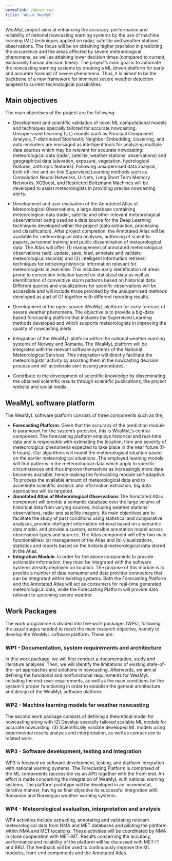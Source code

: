 ```yaml
---
permalink: /about_ro/
title: "About WeaMyL"
---
```


WeaMyL project aims at enhancing the accuracy, performance and reliability of national nowcasting warning systems by the use of machine learning (ML) techniques applied on radar, satellite and weather stations’ observations. The focus will be on obtaining higher precision in predicting the occurrence and the areas affected by severe meteorological phenomena, as well as attaining lower decision times (compared to current, exclusively human decision times). The project’s main goal is to automate the nowcasting warning systems by creating a ML driven platform for early and accurate forecast of severe phenomena. Thus, it is aimed to be the backbone of a new framework for imminent severe weather detection adapted to current technological possibilities.

## Main objectives

The main objectives of the project are  the following: 

* Development and scientific validation of novel ML computational models and techniques
  specially tailored for accurate nowcasting. Unsupervised Learning (UL) models such as Principal Component Analysis, T-distributed Stochastic Neighbor Embedding, clustering, and auto-encoders are envisaged as intelligent tools for analyzing multiple data sources which may be relevant for accurate nowcasting: meteorological data (radar, satellite, weather stations’ observations) and geographical data (elevation, exposure, vegetation, hydrological features, anthropic features). Following unsupervised data analysis, both off-line and on-line Supervised Learning methods such as Convolution Neural Networks, U-Nets, Long Short Term Memory Networks, XGBoost, and Restricted Boltzmann Machines will be developed to assist meteorologists in providing precise nowcasting alerts.
  
* Development and user evaluation of the Annotated Atlas of Meteorological Observations, a large database containing meteorological data (radar, satellite and other relevant meteorological observations) being used as a data source for the Deep Learning techniques developed within the project (data extraction, processing and classification). After project completion, the Annotated Atlas will be available for meteorological data analyses, authoring of scientific papers, personnel training and public dissemination of meteorological data. The Atlas will offer: (1) management of annotated meteorological observations (add, update, save, load, annotate and validate meteorological records) and (2) intelligent information retrieval techniques for retrieving historical information relevant for meteorologists in real-time. This includes early identification of areas prone to convection initiation based on statistical data as well as identification of convective storm patterns based on historical data. Different queries and visualizations for specific observations will be accessible and will include those provided by the unsupervised methods developed as part of O1 together with different reporting results.

* Development of the open-source WeaMyL platform for early forecast of severe weather phenomena. The objective is to provide a big-data based forecasting platform that includes the Supervised Learning methods developed and which supports meteorologists in improving the quality of nowcasting alerts.
* Integration of the WeaMyL platform within the national weather warning systems of Norway and Romania. The WeaMyL platform will be integrated with the relevant software systems of the National Meteorological Services. This integration will directly facilitate the meteorologists’ activity by assisting them in the nowcasting decision process and will accelerate alert issuing procedures. 
* Contribute to the development of scientific knowledge by disseminating the obtained scientific results through scientific publications, the project website and social media.

## WeaMyL software platform

The WeaMyL software platform consists of three components such as the,

* **Forecasting Platform**. Given that the accuracy of the prediction module is paramount for the system’s precision, this is WeaMyL’s central component. The forecasting platform employs historical and real-time data and is responsible with estimating the location, time and severity of meteorological phenomena expected to take place in the near future (0-6 hours). Our algorithms will model the meteorological situation based on the earlier meteorological situations. The employed learning models will find patterns in the meteorological data which apply to specific circumstances and thus improve themselves as increasingly more data becomes available, hence making the forecasting module self-adaptive. To process the available amount of meteorological data and to accelerate scientific analysis and information extraction, big data approaches will be targeted. 
* **Annotated Atlas of Meteorological Observations** The Annotated Atlas component will provide a semantic database over the large volume of historical data from varying  sources, including weather stations’ observations, radar and satellite imagery. Its main objectives are to facilitate the study of past conditions using statistical and comparative analyses, provide intelligent information retrieval based on a semantic data model, and provide a custom, extensible annotation model across observation types and sources. The Atlas component will offer two main functionalities: (a) management of the Atlas and (b) visualizations, statistics and reports based on the historical meteorological data stored in the Atlas.
* **Integration Module**. In order for the above components to provide actionable
information, they must be integrated with the software systems already deployed on location. The purpose of this module is to provide a number of data consumer and data provider connectors that can be integrated within existing systems. Both the Forecasting Platform and the Annotated Atlas will act as consumers for real-time generated meteorological data, while the Forecasting Platform will provide data relevant to upcoming severe weather.

## Work Packages

The work programme is divided into five work packages (WPs), following the usual stages needed to reach the main research objective, namely to develop the WeaMyL software platform. These are:
   
### WP1 - Documentation, system requirements and architecture
In this work package, we will first conduct a documentation, study and literature analyses. Then, we will identify the limitations of existing state-of-the-
art approaches and solutions in nowcasting. Afterwards, we aim at defining the functional and nonfunctional requirements for WeaMyL including the end-user requirements, as well as the main conditions for the system's proper functioning in order to establish the general architecture and design of the WeaMyL software platform.

### WP2 - Machine learning models for weather nowcasting
The second work package consists of defining a theoretical model for nowcasting along with (2) Develop specially tailored scalable ML models for accurate
nowcasting. (3) Scientifically validate developed ML models using experimental results analysis and
interpretation, as well as comparison to related work.

### WP3 - Software development, testing and integration
WP3 is focused on software development, testing, and platform integration with national warning systems. The Forecasting Platform is comprised of the ML components (accessible via an API) together with the front-end. An effort is made concerning the integration of WeaMyL with national warning systems. The platform prototype will be developed in an incremental, iterative manner, having as final objective its successful integration with Romanian and Norwegian weather warning systems.

### WP4 - Meteorological evaluation, interpretation and analysis
WP4 activities include extracting, annotating and validating relevant meteorological data from NMA and MET databases and piloting the platform within NMA and MET locations. These activities will be coordinated by NMA in close cooperation with MET-MT. Results concerning the accuracy, performance and reliability of the platform will be discussed with MET-IT and BBU. The feedback will be used to continuously improve the ML modules, front-end components and the Annotated Atlas.
